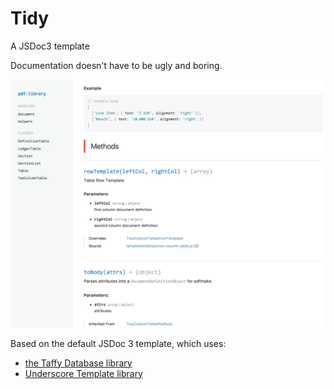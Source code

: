 # Tidy 

A JSDoc3 template

Documentation doesn't have to be ugly and boring.

![Theme Preview](./images/jsdoc-theme-view.png)

Based on the default JSDoc 3 template, which uses: 
- [the Taffy Database library](http://taffydb.com/)
- [Underscore Template library](http://underscorejs.org/)
